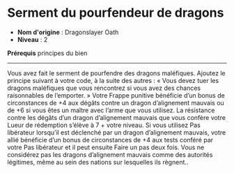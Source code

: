 # Serment du pourfendeur de dragons

 * **Nom d'origine** : Dragonslayer Oath
 * **Niveau** : 2


<p><strong>Prérequis</strong> principes du bien</p>
<hr>
<p>Vous avez fait le serment de pourfendre des dragons maléfiques. Ajoutez le principe suivant à votre code, à la suite des autres : « Vous devez tuer les dragons maléfiques que vous rencontrez si vous avez des chances raisonnables de l’emporter. » Votre Frappe punitive bénéficie d’un bonus de circonstances de +4 aux dégâts contre un dragon d’alignement mauvais ou de +6 si vous êtes un maître avec l’arme que vous utilisez. La résistance contre les dégâts d’un dragon d’alignement mauvais que vous confère votre Lueur de rédemption s’élève à 7 + votre niveau. Si vous utilisez Pas libérateur lorsqu’il est déclenché par un dragon d’alignement mauvais, votre allié bénéficie d’un bonus de circonstances de +4 aux tests conféré par votre Pas libérateur et il peut ensuite Faire un pas deux fois. Vous ne considérez pas les dragons d’alignement mauvais comme des autorités légitimes, même au sein des nations sur lesquelles ils règnent..</p>